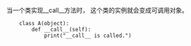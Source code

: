 当一个类实现__call__方法时， 这个类的实例就会变成可调用对象。
```
    class A(object):
        def __call__(self):
            print("__call__ is called.")
```